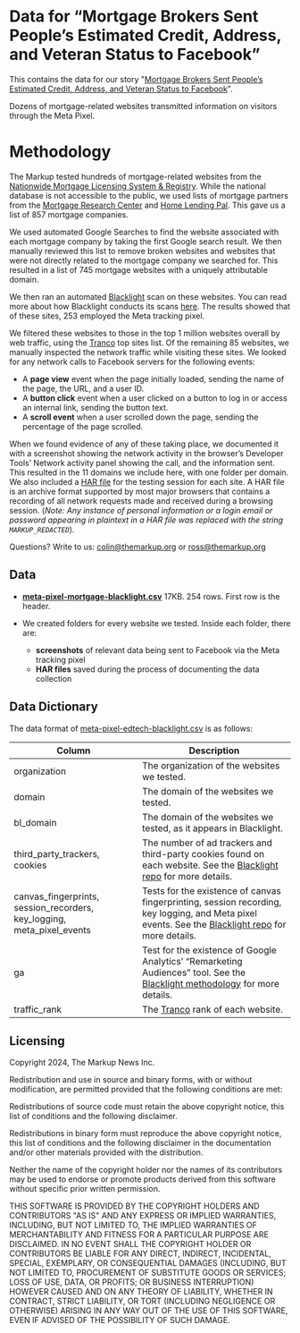 # Data for “Mortgage Brokers Sent People’s Estimated Credit, Address, and Veteran Status to Facebook”

This contains the data for our story "[Mortgage Brokers Sent People’s Estimated Credit, Address, and Veteran Status to Facebook](https://themarkup.org/pixel-hunt/2024/05/15/mortgage-brokers-sent-peoples-estimated-credit-address-and-veteran-status-to-facebook)".

Dozens of mortgage-related websites transmitted information on visitors through the Meta Pixel.

# Methodology

The Markup tested hundreds of mortgage-related websites from the [Nationwide Mortgage Licensing System & Registry](https://www.consumerfinance.gov/privacy/system-records-notices/nationwide-mortgage-licensing-system-registry/). While the national database is not accessible to the public, we used lists of mortgage partners from the [Mortgage Research Center](https://www.mortgageresearchcenter.org/partners/#skip_to_content) and [Home Lending Pal](https://www.homelendingpal.com/hlp-lender-network/). This gave us a list of 857 mortgage companies.

We used automated Google Searches to find the website associated with each mortgage company by taking the first Google search result. We then manually reviewed this list to remove broken websites and websites that were not directly related to the mortgage company we searched for. This resulted in a list of 745 mortgage websites with a uniquely attributable domain.

We then ran an automated [Blacklight](https://themarkup.org/blacklight) scan on these websites. You can read more about how Blacklight conducts its scans [here](https://themarkup.org/blacklight/2020/09/22/how-we-built-a-real-time-privacy-inspector). The results showed that of these sites, 253 employed the Meta tracking pixel.

We filtered these websites to those in the top 1 million websites overall by web traffic, using the [Tranco](https://tranco-list.eu/) top sites list. Of the remaining 85 websites, we manually inspected the network traffic while visiting these sites. We looked for any network calls to Facebook servers for the following events:

- A **page view** event when the page initially loaded, sending the name of the page, the URL, and a user ID.
- A **button click** event when a user clicked on a button to log in or access an internal link, sending the button text.
- A **scroll event** when a user scrolled down the page, sending the percentage of the page scrolled.

When we found evidence of any of these taking place, we documented it with a screenshot showing the network activity in the browser’s Developer Tools’ Network activity panel showing the call, and the information sent. This resulted in the 11 domains we include here, with one folder per domain. We also included a [HAR file](https://en.wikipedia.org/wiki/HAR_(file_format)) for the testing session for each site. A HAR file is an archive format supported by most major browsers that contains a recording of all network requests made and received during a browsing session. (_Note: Any instance of personal information or a login email or password appearing in plaintext in a HAR file was replaced with the string `MARKUP_REDACTED`_).

Questions? Write to us: [colin@themarkup.org](mailto:colin@themarkup.org) or [ross@themarkup.org](mailto:ross@themarkup.org)

## Data

* **[meta-pixel-mortgage-blacklight.csv](https://github.com/the-markup/meta-pixel-mortgage/blob/main/meta-pixel-mortgage-blacklight.csv)** 17KB. 254 rows. First row is the header.

* We created folders for every website we tested. Inside each folder, there are: 
    * **screenshots** of relevant data being sent to Facebook via the Meta tracking pixel 
    * **HAR files** saved during the process of documenting the data collection

## Data Dictionary

The data format of [meta-pixel-edtech-blacklight.csv](https://github.com/the-markup/meta-pixel-edtech/blob/main/meta-pixel-edtech-blacklight.csv) is as follows:

| Column | Description |
| --- | --- |
| organization | The organization of the websites we tested. |
| domain | The domain of the websites we tested. |
| bl_domain | The domain of the websites we tested, as it appears in Blacklight. |
| third_party_trackers, cookies | The number of ad trackers and third-party cookies found on each website. See the [Blacklight repo](https://github.com/the-markup/blacklight-collector) for more details. |
| canvas_fingerprints, session_recorders, key_logging, meta_pixel_events | Tests for the existence of canvas fingerprinting, session recording, key logging, and Meta pixel events. See the [Blacklight repo](https://github.com/the-markup/blacklight-collector) for more details. |
| ga | Test for the existence of Google Analytics’ “Remarketing Audiences” tool. See the [Blacklight methodology](https://themarkup.org/blacklight/2020/09/22/how-we-built-a-real-time-privacy-inspector) for more details. |
| traffic_rank | The [Tranco](https://tranco-list.eu/) rank of each website. |



## Licensing
Copyright 2024, The Markup News Inc.

Redistribution and use in source and binary forms, with or without modification, are permitted provided that the following conditions are met:

Redistributions of source code must retain the above copyright notice, this list of conditions and the following disclaimer.

Redistributions in binary form must reproduce the above copyright notice, this list of conditions and the following disclaimer in the documentation and/or other materials provided with the distribution.

Neither the name of the copyright holder nor the names of its contributors may be used to endorse or promote products derived from this software without specific prior written permission.

THIS SOFTWARE IS PROVIDED BY THE COPYRIGHT HOLDERS AND CONTRIBUTORS "AS IS" AND ANY EXPRESS OR IMPLIED WARRANTIES, INCLUDING, BUT NOT LIMITED TO, THE IMPLIED WARRANTIES OF MERCHANTABILITY AND FITNESS FOR A PARTICULAR PURPOSE ARE DISCLAIMED. IN NO EVENT SHALL THE COPYRIGHT HOLDER OR CONTRIBUTORS BE LIABLE FOR ANY DIRECT, INDIRECT, INCIDENTAL, SPECIAL, EXEMPLARY, OR CONSEQUENTIAL DAMAGES (INCLUDING, BUT NOT LIMITED TO, PROCUREMENT OF SUBSTITUTE GOODS OR SERVICES; LOSS OF USE, DATA, OR PROFITS; OR BUSINESS INTERRUPTION) HOWEVER CAUSED AND ON ANY THEORY OF LIABILITY, WHETHER IN CONTRACT, STRICT LIABILITY, OR TORT (INCLUDING NEGLIGENCE OR OTHERWISE) ARISING IN ANY WAY OUT OF THE USE OF THIS SOFTWARE, EVEN IF ADVISED OF THE POSSIBILITY OF SUCH DAMAGE.
